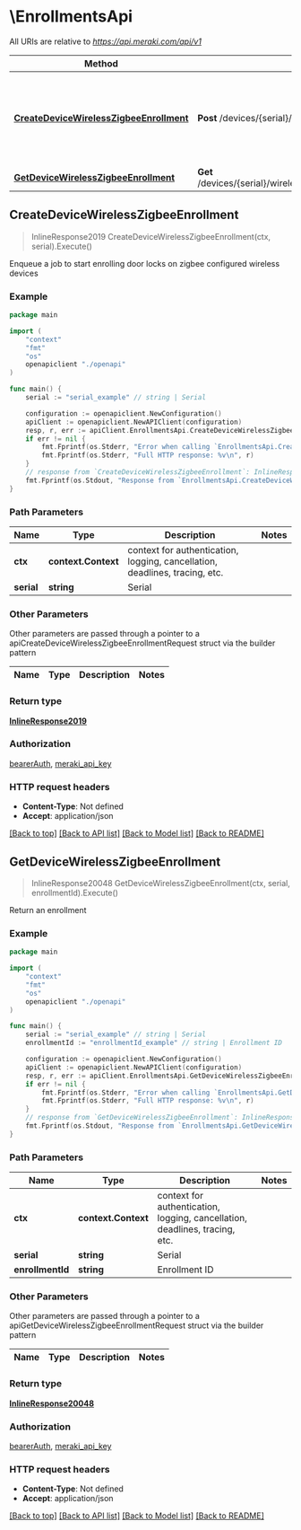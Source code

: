 # \EnrollmentsApi

All URIs are relative to *https://api.meraki.com/api/v1*

Method | HTTP request | Description
------------- | ------------- | -------------
[**CreateDeviceWirelessZigbeeEnrollment**](EnrollmentsApi.md#CreateDeviceWirelessZigbeeEnrollment) | **Post** /devices/{serial}/wireless/zigbee/enrollments | Enqueue a job to start enrolling door locks on zigbee configured wireless devices
[**GetDeviceWirelessZigbeeEnrollment**](EnrollmentsApi.md#GetDeviceWirelessZigbeeEnrollment) | **Get** /devices/{serial}/wireless/zigbee/enrollments/{enrollmentId} | Return an enrollment



## CreateDeviceWirelessZigbeeEnrollment

> InlineResponse2019 CreateDeviceWirelessZigbeeEnrollment(ctx, serial).Execute()

Enqueue a job to start enrolling door locks on zigbee configured wireless devices



### Example

```go
package main

import (
    "context"
    "fmt"
    "os"
    openapiclient "./openapi"
)

func main() {
    serial := "serial_example" // string | Serial

    configuration := openapiclient.NewConfiguration()
    apiClient := openapiclient.NewAPIClient(configuration)
    resp, r, err := apiClient.EnrollmentsApi.CreateDeviceWirelessZigbeeEnrollment(context.Background(), serial).Execute()
    if err != nil {
        fmt.Fprintf(os.Stderr, "Error when calling `EnrollmentsApi.CreateDeviceWirelessZigbeeEnrollment``: %v\n", err)
        fmt.Fprintf(os.Stderr, "Full HTTP response: %v\n", r)
    }
    // response from `CreateDeviceWirelessZigbeeEnrollment`: InlineResponse2019
    fmt.Fprintf(os.Stdout, "Response from `EnrollmentsApi.CreateDeviceWirelessZigbeeEnrollment`: %v\n", resp)
}
```

### Path Parameters


Name | Type | Description  | Notes
------------- | ------------- | ------------- | -------------
**ctx** | **context.Context** | context for authentication, logging, cancellation, deadlines, tracing, etc.
**serial** | **string** | Serial | 

### Other Parameters

Other parameters are passed through a pointer to a apiCreateDeviceWirelessZigbeeEnrollmentRequest struct via the builder pattern


Name | Type | Description  | Notes
------------- | ------------- | ------------- | -------------


### Return type

[**InlineResponse2019**](InlineResponse2019.md)

### Authorization

[bearerAuth](../README.md#bearerAuth), [meraki_api_key](../README.md#meraki_api_key)

### HTTP request headers

- **Content-Type**: Not defined
- **Accept**: application/json

[[Back to top]](#) [[Back to API list]](../README.md#documentation-for-api-endpoints)
[[Back to Model list]](../README.md#documentation-for-models)
[[Back to README]](../README.md)


## GetDeviceWirelessZigbeeEnrollment

> InlineResponse20048 GetDeviceWirelessZigbeeEnrollment(ctx, serial, enrollmentId).Execute()

Return an enrollment



### Example

```go
package main

import (
    "context"
    "fmt"
    "os"
    openapiclient "./openapi"
)

func main() {
    serial := "serial_example" // string | Serial
    enrollmentId := "enrollmentId_example" // string | Enrollment ID

    configuration := openapiclient.NewConfiguration()
    apiClient := openapiclient.NewAPIClient(configuration)
    resp, r, err := apiClient.EnrollmentsApi.GetDeviceWirelessZigbeeEnrollment(context.Background(), serial, enrollmentId).Execute()
    if err != nil {
        fmt.Fprintf(os.Stderr, "Error when calling `EnrollmentsApi.GetDeviceWirelessZigbeeEnrollment``: %v\n", err)
        fmt.Fprintf(os.Stderr, "Full HTTP response: %v\n", r)
    }
    // response from `GetDeviceWirelessZigbeeEnrollment`: InlineResponse20048
    fmt.Fprintf(os.Stdout, "Response from `EnrollmentsApi.GetDeviceWirelessZigbeeEnrollment`: %v\n", resp)
}
```

### Path Parameters


Name | Type | Description  | Notes
------------- | ------------- | ------------- | -------------
**ctx** | **context.Context** | context for authentication, logging, cancellation, deadlines, tracing, etc.
**serial** | **string** | Serial | 
**enrollmentId** | **string** | Enrollment ID | 

### Other Parameters

Other parameters are passed through a pointer to a apiGetDeviceWirelessZigbeeEnrollmentRequest struct via the builder pattern


Name | Type | Description  | Notes
------------- | ------------- | ------------- | -------------



### Return type

[**InlineResponse20048**](InlineResponse20048.md)

### Authorization

[bearerAuth](../README.md#bearerAuth), [meraki_api_key](../README.md#meraki_api_key)

### HTTP request headers

- **Content-Type**: Not defined
- **Accept**: application/json

[[Back to top]](#) [[Back to API list]](../README.md#documentation-for-api-endpoints)
[[Back to Model list]](../README.md#documentation-for-models)
[[Back to README]](../README.md)

